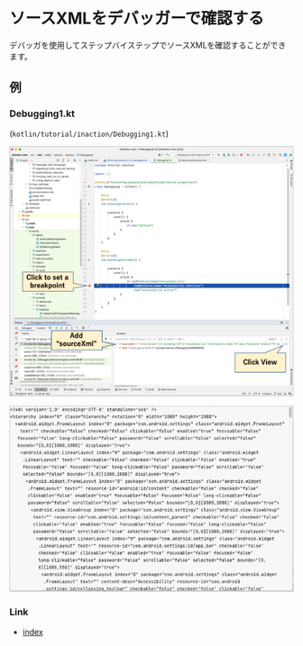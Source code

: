 # ソースXMLをデバッガーで確認する

デバッガを使用してステップバイステップでソースXMLを確認することができます。

## 例

### Debugging1.kt

(`kotlin/tutorial/inaction/Debugging1.kt`)

![](../_images/source_xml_in_debugger.png)

![](../_images/source_xml_in_view.png)

### Link

- [index](../../index_ja.md)

